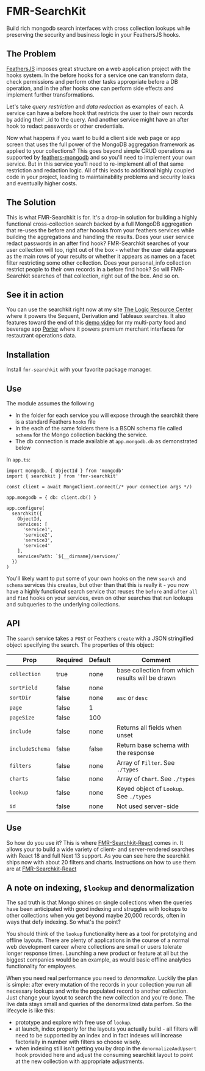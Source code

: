 # FMR-SearchKit
Build rich mongodb search interfaces with cross collection lookups while preserving the security and business logic in your FeathersJS hooks.

## The Problem
[FeathersJS](https://feathersjs.com/) imposes great structure on a web application project with the hooks system. In the before hooks for a service one can transform data, check permissions and perform other tasks appropriate before a DB operation, and in the after hooks one can perform side effects and implement further transformations.

Let's take _query restriction_ and _data redaction_ as examples of each. A service can have a before hook that restricts the user to their own records by adding their _id to the query. And another service might have an after hook to redact passwords or other credentials.

Now what happens if you want to build a client side web page or app screen that uses the full power of the MongoDB aggregation framework as applied to your collections? This goes beyond simple CRUD operations as supported by [feathers-mongodb](https://feathersjs.com/api/databases/mongodb.html) and so you'll need to implement your own service. But in this service you'll need to re-implement all of that same restriction and redaction logic. All of this leads to additional highly coupled code in your project, leading to maintainability problems and security leaks and eventually higher costs.

## The Solution
This is what FMR-Searchkit is for. It's a drop-in solution for building a highly functional cross-collection search backed by a full MongoDB aggregation that re-uses the before and after hoooks from your feathers services while building the aggregations and handling the results. Does your user service redact passwords in an after find hook? FMR-Searchkit searches of your user collection will too, right out of the box - whether the user data appears as the main rows of your results or whether it appears as names on a facet filter restricting some other collection. Does your personal_info collection restrict people to their own records in a before find hook? So will FMR-Searchkit searches of that collection, right out of the box. And so on.

## See it in action
You can use the searchkit right now at my site [The Logic Resource Center](https://logicresourcecenter.com) where it powers the Sequent, Derivation and Tableaux searches. It also features toward the end of this [demo video](https://vimeo.com/797072664) for my multi-party food and beverage app [Porter](https://orderwithporter.com) where it powers premium merchant interfaces for restautrant operations data.

## Installation
Install `fmr-searchkit` with your favorite package manager.

## Use
The module assumes the following
* In the folder for each service you will expose through the searchkit there is a standard Feathers `hooks` file
* In the each of the same folders there is a BSON schema file called `schema` for the Mongo collection backing the service.
* The db connection is made available at `app.mongodb.db` as demonstrated below

In `app.ts`:

```
import mongodb, { ObjectId } from 'mongodb'
import { searchkit } from 'fmr-searchkit'

const client = await MongoClient.connect(/* your connection args */)

app.mongodb = { db: client.db() }

app.configure(
  searchkit({
    ObjectId,
    services: [
      'service1',
      'service2',
      'service3',
      'service4'
    ],
    servicesPath: `${__dirname}/services/`
  })
)
```

You'll likely want to put some of your own hooks on the new `search` and `schema` services this creates, but other than that this is really it - you now have a highly functional search service that reuses the `before` and  `after` `all` and `find` hooks on your services, even on other searches that run lookups and subqueries to the underlying collections.

## API
The `search` service takes a `POST` or Feathers `create` with a JSON stringified object specifying the search. The properties of this object: 

| Prop            | Required | Default | Comment                                          |
| --------        | -------  | ------- | ---------                                        |
| `collection`    | true     | none    | base collection from which results will be drawn |
| `sortField`     | false    | none    |                                                  |
| `sortDir`       | false    | none    | `asc` or `desc`                                  |
| `page`          | false    | 1       |                                                  |
| `pageSize`      | false    | 100     |                                                  |
| `include`       | false    | none    | Returns all fields when unset                    |
| `includeSchema` | false    | false   | Return base schema with the response             |
| `filters`       | false    | none    | Array of `Filter`. See `./types`                 |
| `charts`        | false    | none    | Array of `Chart`. See `./types`                  |
| `lookup`        | false    | none    | Keyed object of `Lookup`. See `./types`          |
| `id`            | false    | none    | Not used server-side                             |

## Use
So how do you use it? This is where [FMR-Searchkit-React](https://github.com/doug-patterson/FMR-SearchKit-React) comes in. It allows your to build a wide variety of client- and server-rendered searches with React 18 and full Next 13 support. As you can see here the searchkit ships now with about 20 filters and charts. Instructions on how to use them are at [FMR-Searchkit-React](https://github.com/doug-patterson/FMR-SearchKit-React)

## A note on indexing, `$lookup` and denormalization
The sad truth is that Mongo shines on single collections when the queries have been anticipated with good indexing and struggles with lookups to other collections when you get beyond maybe 20,000 records, often in ways that defy indexing. So what's the point?

You should think of the `lookup` functionality here as a tool for prototying and offline layouts. There are plenty of applications in the course of a normal web development career where collections are small or users tolerate longer response times. Launching a new product or feature at all but the biggest companies would be an example, as would basic offline analytics functionality for employees.

When you need real performance you need to _denormalize_. Luckily the plan is simple: after every mutation of the records in your collection you run all necessary lookups and write the populated record to another collection. Just change your layout to search the new collection and you're done. The live data stays small and queries of the denormalized data perfom. So the lifecycle is like this:

* prototype and explore with free use of `lookup`.
* at launch, index properly for the layouts you actually build - all filters will need to be supported by an index and in fact indexes will increase factorially in number with filters so choose wisely.
* when indexing still isn't getting you by drop in the `denormalizeAndUpsert` hook provided here and adjust the consuming searchkit layout to point at the new collection with appropriate adjustments.
